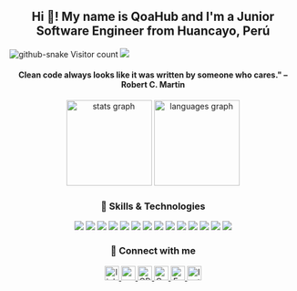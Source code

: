  <h2 align="center">Hi 👋! My name is QoaHub and I'm a Junior Software Engineer from Huancayo, Perú</h2>
 <picture>
 
  <source media="(prefers-color-scheme: dark)" srcset="https://raw.githubusercontent.com/tobiasmeyhoefer/tobiasmeyhoefer/output/github-snake-dark.svg" />
  <source media="(prefers-color-scheme: light)" srcset="https://raw.githubusercontent.com/tobiasmeyhoefer/tobiasmeyhoefer/output/github-snake.svg" />
  <img alt="github-snake" src="https://raw.githubusercontent.com/tobiasmeyhoefer/tobiasmeyhoefer/output/github-snake.svg" />
</picture>
 Visitor count
<img src="https://profile-counter.glitch.me/QoaHub/count.svg" />
<h4 align="center">Clean code always looks like it was written by someone who cares." – Robert C. Martin</h4>
 

<div align="center">
  <img src="https://github-readme-stats.vercel.app/api?username=QoaHub&hide_title=false&hide_rank=false&show_icons=true&include_all_commits=true&count_private=true&disable_animations=false&theme=dracula&locale=en&hide_border=false" height="150" alt="stats graph"  />
  <img src="https://github-readme-stats.vercel.app/api/top-langs?username=QoaHub&locale=en&hide_title=false&layout=compact&card_width=320&langs_count=5&theme=dracula&hide_border=false" height="150" alt="languages graph"  />
</div>

###

 

###

<div align="center">
  <h3>🌟 Skills & Technologies</h3>
  <img src="https://img.shields.io/badge/.NET-512BD4?style=for-the-badge&logo=dotnet&logoColor=white" />
  <img src="https://img.shields.io/badge/C%23-239120?style=for-the-badge&logo=csharp&logoColor=white" />
  <img src="https://img.shields.io/badge/Selenium-43B02A?style=for-the-badge&logo=selenium&logoColor=white" />
  <img src="https://img.shields.io/badge/ABAP-009999?style=for-the-badge&logo=sap&logoColor=white" />
  <img src="https://img.shields.io/badge/SAP%20Cloud-002157?style=for-the-badge&logo=sap&logoColor=white" />
  <img src="https://img.shields.io/badge/Java-007396?style=for-the-badge&logo=java&logoColor=white" />
  <img src="https://img.shields.io/badge/Jira-0052CC?style=for-the-badge&logo=jira&logoColor=white" />
  <img src="https://img.shields.io/badge/CI/CD-0A0A0A?style=for-the-badge&logo=githubactions&logoColor=white" />
  <img src="https://img.shields.io/badge/Git-F05032?style=for-the-badge&logo=git&logoColor=white" />
  <img src="https://img.shields.io/badge/GitHub-181717?style=for-the-badge&logo=github&logoColor=white" />
  <img src="https://img.shields.io/badge/TDD-FF4081?style=for-the-badge&logo=testing&logoColor=white" />
  <img src="https://img.shields.io/badge/Postman-FF6C37?style=for-the-badge&logo=postman&logoColor=white" />
  <img src="https://img.shields.io/badge/COBIT5-764ABC?style=for-the-badge&logo=go&logoColor=white" />
  <img src="https://img.shields.io/badge/ITIL-0077B5?style=for-the-badge&logo=linkedin&logoColor=white" />
</div>

###

<div align="center">
  <h3>👥 Connect with me</h3>
  <a href="https://www.linkedin.com/in/cristhian-huaman-poma-3b8470243/">
    <img src="https://img.shields.io/badge/LinkedIn-0077B5?style=for-the-badge&logo=linkedin&logoColor=white" height="25" alt="linkedin logo"  />
  </a>
  <a href="mailto:pomexthor12@gmail.com">
    <img src="https://img.shields.io/badge/Gmail-D14836?style=for-the-badge&logo=gmail&logoColor=white" height="25" alt="gmail logo"  />
  </a>
   <a href="https://orcid.org/0009-0000-9573-571X" target="_blank">
    <img src="https://img.shields.io/badge/ORCID-A6CE39?style=for-the-badge&logo=orcid&logoColor=white" height="25" alt="ORCID logo" />
  </a>
  <a href="cristhianpad@hotmail.com">
    <img src="https://img.shields.io/badge/Outlook-0078D4?style=for-the-badge&logo=microsoft-outlook&logoColor=white" height="25" alt="Outlook logo" />
  </a>
  <a href="profile.php?id=100094454560332" target="_blank">
    <img src="https://img.shields.io/badge/Facebook-1877F2?style=for-the-badge&logo=facebook&logoColor=white" height="25" alt="Facebook logo" />
  </a>
   <a href="https://www.instagram.com/tuusuario" target="_blank">
    <img src="https://img.shields.io/badge/Instagram-E4405F?style=for-the-badge&logo=instagram&logoColor=white" height="25" alt="Instagram logo" />
  </a>
</div>

###

 
